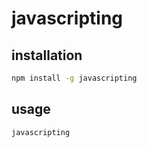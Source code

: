 # javascripting

## installation

```bash
npm install -g javascripting
```

## usage

```bash
javascripting
```